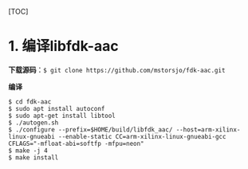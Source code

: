 [TOC]

# 1. 编译libfdk-aac

**下载源码**：`$ git clone https://github.com/mstorsjo/fdk-aac.git`

**编译**
```
$ cd fdk-aac
$ sudo apt install autoconf
$ sudo apt-get install libtool
$ ./autogen.sh
$ ./configure --prefix=$HOME/build/libfdk_aac/ --host=arm-xilinx-linux-gnueabi --enable-static CC=arm-xilinx-linux-gnueabi-gcc CFLAGS="-mfloat-abi=softfp -mfpu=neon"
$ make -j 4
$ make install
```

